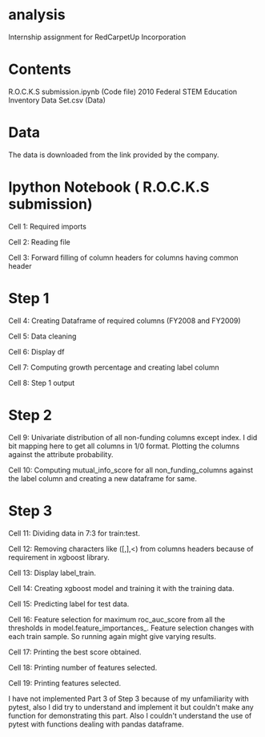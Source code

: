 # analysis
Internship assignment for RedCarpetUp Incorporation

# Contents
 R.O.C.K.S submission.ipynb (Code file)
 2010 Federal STEM Education Inventory Data Set.csv (Data)

# Data
The data is downloaded from the link provided by the company.

# Ipython Notebook ( R.O.C.K.S submission)
Cell 1: Required imports

Cell 2: Reading file

Cell 3: Forward filling of column headers for columns having common header

# Step 1

Cell 4: Creating Dataframe of required columns (FY2008 and FY2009)

Cell 5: Data cleaning

Cell 6: Display df

Cell 7: Computing growth percentage and creating label column

Cell 8: Step 1 output

# Step 2

Cell 9: Univariate distribution of all non-funding columns except index. I did bit mapping here to get all columns in 1/0 format. Plotting the columns against the attribute probability.

Cell 10: Computing mutual_info_score for all non_funding_columns against the label column and creating a new dataframe for same.

# Step 3

Cell 11: Dividing data in 7:3 for train:test.

Cell 12: Removing characters like ([,],<) from columns headers because of requirement in xgboost library.

Cell 13: Display label_train.

Cell 14: Creating xgboost model and training it with the training data.

Cell 15: Predicting label for test data.

Cell 16: Feature selection for maximum roc_auc_score from all the thresholds in model.feature_importances_. Feature selection changes with each train sample. So running again might give varying results.

Cell 17: Printing the best score obtained.

Cell 18: Printing number of features selected.

Cell 19: Printing features selected.

I have not implemented Part 3 of Step 3 because of my unfamiliarity with pytest, also I did try to understand and implement it but couldn't make any function for demonstrating this part. Also I couldn't understand the use of pytest with functions dealing with pandas dataframe.
